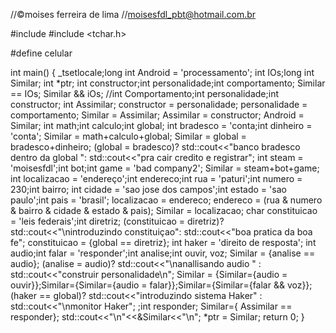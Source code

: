 //©moises ferreira de lima
//moisesfdl_pbt@hotmail.com.br





#include <iostream>
#include <tchar.h>

#define celular

int main()
{
	_tsetlocale;long int Android = 'processamento';
		int IOs;long int Similar;
		int *ptr;
		int constructor;int personalidade;int comportamento;
		Similar == IOs;
		Similar && iOs;
		//int Comportamento;int personalidade;int constructor;
		int Assimilar; 
		constructor = personalidade;
		personalidade = comportamento;
		Similar = Assimilar;
		Assimilar = constructor;
		Android = Similar;
		int math;int calculo;int global;
		int bradesco = 'conta;int dinheiro = 'conta';
		Similar = math+calculo+global;
		Similar = global = bradesco+dinheiro;
		(global = bradesco)? std::cout<<"banco bradesco dentro da global ": std::cout<<"pra cair credito e registrar";
		int steam = 'moisesfdl';int bot;int game = 'bad company2';
		Similar = steam+bot+game;
		int localizacao = 'endereço';int endereco;int rua = 'paturi';int numero = 230;int bairro;
		int cidade = 'sao jose dos campos';int estado = 'sao paulo';int pais = 'brasil';
		localizacao = endereco;
		endereco = (rua & numero & bairro & cidade & estado & pais);
		Similar = localizacao;
		char constituicao = 'leis federais';int diretriz;
		(constituicao = diretriz)? std::cout<<"\nintroduzindo constituiçao": std::cout<<"boa pratica da boa fe";
		constituicao = {global == diretriz};
		int haker = 'direito de resposta';
		int audio;int falar = 'responder';int analise;int ouvir, voz;
		Similar = {analise == audio};
		(analise = audio)? std::cout<<"\nanallisando audio " : std::cout<<"construir personalidade\n";
		Similar = {Similar={audio = ouvir}};Similar={Similar={audio = falar}};Similar={Similar={falar && voz}};
		(haker == global)? std::cout<<"introduzindo sistema Haker" : std::cout<<"\nmonitor Haker";
		;int responder;
		Similar={ Assimilar == responder};
		std::cout<<"\n"<<&Similar<<"\n";
		*ptr = Similar;
		return 0;
}




	
	
	
	
	
	
	
	
	
	
	
	
	
	
	

